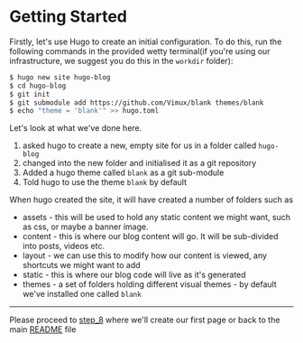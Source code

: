 # Getting Started
Firstly, let's use Hugo to create an initial configuration. To do this, run the following commands in the provided wetty
terminal(if you're using our infrastructure, we suggest you do this in the `workdir` folder):

```bash
$ hugo new site hugo-blog
$ cd hugo-blog
$ git init
$ git submodule add https://github.com/Vimux/blank themes/blank
$ echo "theme = 'blank'" >> hugo.toml
```

Let's look at what we've done here.
1. asked hugo to create a new, empty site for us in a folder called `hugo-blog`
1. changed into the new folder and initialised it as a git repository
1. Added a hugo theme called `blank` as a git sub-module
1. Told hugo to use the theme `blank` by default

When hugo created the site, it will have created a number of folders such as
* assets - this will be used to hold any static content we might want, such as css, or maybe a banner image.
* content - this is where our blog content will go. It will be sub-divided into posts, videos etc.
* layout - we can use this to modify how our content is viewed, any shortcuts we might want to add
* static - this is where our blog code will live as it's generated
* themes - a set of folders holding different visual themes - by default we've installed one called `blank`

---
Please proceed to [step_8](../step_8/README.md) where we'll create our first page or
back to the main [README](../../README.md) file

